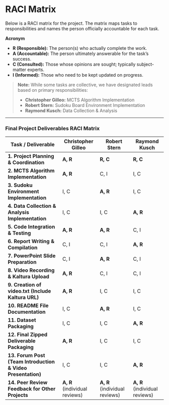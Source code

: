 # RACI Matrix

Below is a RACI matrix for the project. The matrix maps tasks to responsibilities and names the person officially accountable for each task.

**Acronym**

- **R (Responsible):** The person(s) who actually complete the work.
- **A (Accountable):** The person ultimately answerable for the task’s success.
- **C (Consulted):** Those whose opinions are sought; typically subject-matter experts.
- **I (Informed):** Those who need to be kept updated on progress.

> **Note:** While some tasks are collective, we have designated leads based on primary responsibilities:
> - **Christopher Gilleo:** MCTS Algorithm Implementation  
> - **Robert Stern:** Sudoku Board Environment Implementation  
> - **Raymond Kusch:** Data Collection & Analysis

---

### Final Project Deliverables RACI Matrix

| **Task / Deliverable**                                            | **Christopher Gilleo**              | **Robert Stern**                          | **Raymond Kusch**                                  |
|-------------------------------------------------------------------|-------------------------------------|-------------------------------------------|----------------------------------------------------|
| **1. Project Planning & Coordination**                            | **A, R**                            | **R, C**                                  | **R, C**                                           |
| **2. MCTS Algorithm Implementation**                              | **A, R**                            | C, I                                      | I, C                                               |
| **3. Sudoku Environment Implementation**                          | I, C                                | **A, R**                                  | I, C                                               |
| **4. Data Collection & Analysis Implementation**                  | I, C                                | I, C                                      | **A, R**                                           |
| **5. Code Integration & Testing**                                 | **A, R**                            | **A, R**                                  | C, I                                               |
| **6. Report Writing & Compilation**                               | C, I                                | C, I                                      | **A, R**                                           |
| **7. PowerPoint Slide Preparation**                               | C, I                                | **A, R**                                  | C, I                                               |
| **8. Video Recording & Kaltura Upload**                           | **A, R**                            | C, I                                      | C, I                                               |
| **9. Creation of video.txt (Include Kaltura URL)**                | **A, R**                            | I, C                                      | I, C                                               |
| **10. README File Documentation**                                 | I, C                                | **A, R**                                  | I, C                                               |
| **11. Dataset Packaging**                                         | I, C                                | I, C                                      | **A, R**                                           |
| **12. Final Zipped Deliverable Packaging**                        | **A, R**                            | I, C                                      | I, C                                               |
| **13. Forum Post (Team Introduction & Video Presentation)**       | I, C                                | I, C                                      | **A, R**                                           |
| **14. Peer Review Feedback for Other Projects**                   | **A, R** (individual reviews)       | **A, R** (individual reviews)             | **A, R** (individual reviews)                      |
